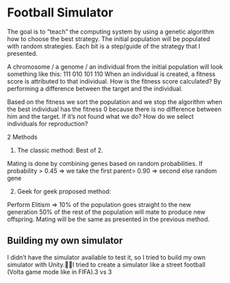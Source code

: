 # Football Simulator

The goal is to “teach” the computing system by using a genetic algorithm how to choose the best strategy.
The initial population will be populated with random strategies.
Each bit is a step/guide of the strategy that I presented.

A chromosome / a genome / an individual from the initial population will look something like this: 111 010 101 110
When an individual is created, a fitness score is attributed to that individual.
How is the fitness score calculated? 
By performing a difference between the target and the individual.

Based on the fitness we sort the population and we stop the algorithm when the best individual has the fitness 0 because there is no difference between him and the target.
If it’s not found what we do? How do we select individuals for reproduction?

2 Methods
1. The classic method: Best of 2.

Mating is done by combining genes based on random probabilities. 
If probability > 0.45 => we take the first parent> 0.90 => second else random gene

2. Geek for geek proposed method:

Perform Elitism => 10% of the population goes straight to the new generation 50% of the rest of the population will mate to produce new offspring.
Mating will be the same as presented in the previous method.

## Building my own simulator
I didn’t have the simulator available to test it, so I tried to build my own simulator with Unity.I tried to create a simulator like a street football (Volta game mode like in FIFA).3 vs 3






